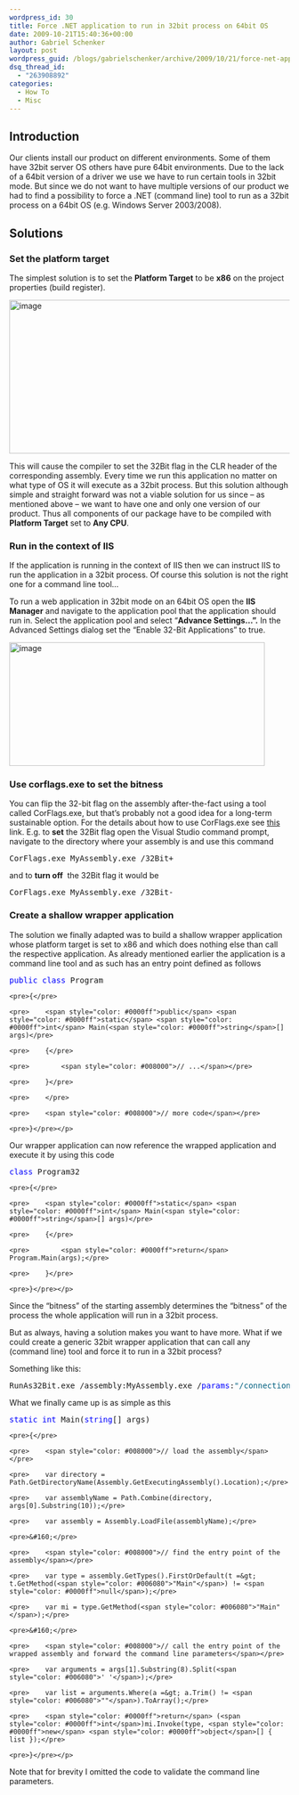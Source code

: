 ```yaml
---
wordpress_id: 30
title: Force .NET application to run in 32bit process on 64bit OS
date: 2009-10-21T15:40:36+00:00
author: Gabriel Schenker
layout: post
wordpress_guid: /blogs/gabrielschenker/archive/2009/10/21/force-net-application-to-run-in-32bit-process-on-64bit-os.aspx
dsq_thread_id:
  - "263908892"
categories:
  - How To
  - Misc
---
```

## Introduction

Our clients install our product on different environments. Some of them have 32bit server OS others have pure 64bit environments. Due to the lack of a 64bit version of a driver we use we have to run certain tools in 32bit mode. But since we do not want to have multiple versions of our product we had to find a possibility to force a .NET (command line) tool to run as a 32bit process on a 64bit OS (e.g. Windows Server 2003/2008).

## Solutions

### Set the platform target

The simplest solution is to set the **Platform Target** to be **x86** on the project properties (build register). 

[<img style="border-bottom: 0px;border-left: 0px;border-top: 0px;border-right: 0px" border="0" alt="image" src="http://lostechies.com/gabrielschenker/files/2011/03/image_thumb_2EEC8568.png" width="520" height="276" />](http://lostechies.com/gabrielschenker/files/2011/03/image_56930192.png) 

This will cause the compiler to set the 32Bit flag in the CLR header of the corresponding assembly. Every time we run this application no matter on what type of OS it will execute as a 32bit process. But this solution although simple and straight forward was not a viable solution for us since – as mentioned above – we want to have one and only one version of our product. Thus all components of our package have to be compiled with **Platform Target** set to **Any CPU**.

### Run in the context of IIS

If the application is running in the context of IIS then we can instruct IIS to run the application in a 32bit process. Of course this solution is not the right one for a command line tool…

To run a web application in 32bit mode on an 64bit OS open the **IIS Manager** and navigate to the application pool that the application should run in. Select the application pool and select “**Advance Settings…”.** In the Advanced Settings dialog set the “Enable 32-Bit Applications” to true.

[<img style="border-bottom: 0px;border-left: 0px;border-top: 0px;border-right: 0px" border="0" alt="image" src="http://lostechies.com/gabrielschenker/files/2011/03/image_thumb_7BB04BFE.png" width="459" height="222" />](http://lostechies.com/gabrielschenker/files/2011/03/image_6A3FEB26.png) 

### Use corflags.exe to set the bitness

You can flip the 32-bit flag on the assembly after-the-fact using a tool called CorFlags.exe, but that&#8217;s probably not a good idea for a long-term sustainable option. For the details about how to use CorFlags.exe see [this](http://msdn.microsoft.com/en-us/library/ms164699%28VS.80%29.aspx) link. E.g. to **set** the 32Bit flag open the Visual Studio command prompt, navigate to the directory where your assembly is and use this command

<div>
  <div>
    <pre>CorFlags.exe MyAssembly.exe /32Bit+</pre></p>
  </div>
</div>

and to **turn off**&#160; the 32Bit flag it would be

<div>
  <div>
    <pre>CorFlags.exe MyAssembly.exe /32Bit-</pre></p>
  </div>
</div>

### Create a shallow wrapper application

The solution we finally adapted was to build a shallow wrapper application whose platform target is set to x86 and which does nothing else than call the respective application. As already mentioned earlier the application is a command line tool and as such has an entry point defined as follows

<div>
  <div>
    <pre><span style="color: #0000ff">public</span> <span style="color: #0000ff">class</span> Program</pre>
    
    <pre>{</pre>
    
    <pre>    <span style="color: #0000ff">public</span> <span style="color: #0000ff">static</span> <span style="color: #0000ff">int</span> Main(<span style="color: #0000ff">string</span>[] args)</pre>
    
    <pre>    {</pre>
    
    <pre>        <span style="color: #008000">// ...</span></pre>
    
    <pre>    }</pre>
    
    <pre>    </pre>
    
    <pre>    <span style="color: #008000">// more code</span></pre>
    
    <pre>}</pre></p>
  </div>
</div>

Our wrapper application can now reference the wrapped application and execute it by using this code

<div>
  <div>
    <pre><span style="color: #0000ff">class</span> Program32</pre>
    
    <pre>{</pre>
    
    <pre>    <span style="color: #0000ff">static</span> <span style="color: #0000ff">int</span> Main(<span style="color: #0000ff">string</span>[] args)</pre>
    
    <pre>    {</pre>
    
    <pre>        <span style="color: #0000ff">return</span> Program.Main(args);</pre>
    
    <pre>    }</pre>
    
    <pre>}</pre></p>
  </div>
</div>

<div>
  Since the “bitness” of the starting assembly determines the “bitness” of the process the whole application will run in a 32bit process.
</div></p> </p> 

But as always, having a solution makes you want to have more. What if we could create a generic 32bit wrapper application that can call any (command line) tool and force it to run in a 32bit process?

Something like this:

<div>
  <div>
    <pre>RunAs32Bit.exe /assembly:MyAssembly.exe /<span style="color: #0000ff">params</span>:<span style="color: #006080">"/connection:Oracle1 /user:joe /numThreads:4"</span></pre></p>
  </div>
</div>

What we finally came up is as simple as this

<div>
  <div>
    <pre><span style="color: #0000ff">static</span> <span style="color: #0000ff">int</span> Main(<span style="color: #0000ff">string</span>[] args)</pre>
    
    <pre>{</pre>
    
    <pre>    <span style="color: #008000">// load the assembly</span></pre>
    
    <pre>    var directory = Path.GetDirectoryName(Assembly.GetExecutingAssembly().Location);</pre>
    
    <pre>    var assemblyName = Path.Combine(directory, args[0].Substring(10));</pre>
    
    <pre>    var assembly = Assembly.LoadFile(assemblyName);</pre>
    
    <pre>&#160;</pre>
    
    <pre>    <span style="color: #008000">// find the entry point of the assembly</span></pre>
    
    <pre>    var type = assembly.GetTypes().FirstOrDefault(t =&gt; t.GetMethod(<span style="color: #006080">"Main"</span>) != <span style="color: #0000ff">null</span>);</pre>
    
    <pre>    var mi = type.GetMethod(<span style="color: #006080">"Main"</span>);</pre>
    
    <pre>&#160;</pre>
    
    <pre>    <span style="color: #008000">// call the entry point of the wrapped assembly and forward the command line parameters</span></pre>
    
    <pre>    var arguments = args[1].Substring(8).Split(<span style="color: #006080">' '</span>);</pre>
    
    <pre>    var list = arguments.Where(a =&gt; a.Trim() != <span style="color: #006080">""</span>).ToArray();</pre>
    
    <pre>    <span style="color: #0000ff">return</span> (<span style="color: #0000ff">int</span>)mi.Invoke(type, <span style="color: #0000ff">new</span> <span style="color: #0000ff">object</span>[] { list });</pre>
    
    <pre>}</pre></p>
  </div>
</div>

Note that for brevity I omitted the code to validate the command line parameters.